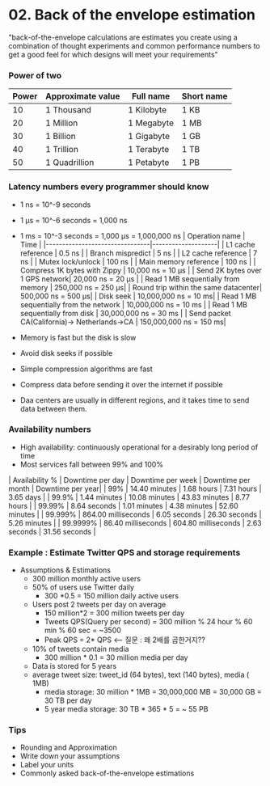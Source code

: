 # 02. Back of the envelope estimation
"back-of-the-envelope calculations are estimates you create using a combination of thought experiments and common performance numbers to get a good feel for which designs will meet your requirements"
	
### Power of two
| Power | Approximate value |  Full name | Short name |
|-------|-------------------|------------|------------|
|10     | 1 Thousand        | 1 Kilobyte | 1 KB       |
|20     | 1 Million         | 1 Megabyte | 1 MB       |
|30     | 1 Billion         | 1 Gigabyte | 1 GB       |
|40     | 1 Trillion        | 1 Terabyte | 1 TB       |
|50     | 1 Quadrillion     | 1 Petabyte | 1 PB       |

### Latency numbers every programmer should know
- 1 ns = 10^-9 seconds
- 1 μs = 10^-6 seconds = 1,000 ns
- 1 ms = 10^-3 seconds = 1,000 μs = 1,000,000 ns
| Operation name                 | Time               |
|--------------------------------|--------------------|
| L1 cache reference             | 0.5 ns       |
| Branch mispredict              | 5 ns         |
| L2 cache reference             | 7 ns         |
| Mutex lock/unlock              | 100 ns       |
| Main memory reference          | 100 ns       |
| Compress 1K bytes with Zippy   | 10,000 ns = 10 μs |
| Send 2K bytes over 1 GPS network| 20,000 ns = 20 μs |
| Read 1 MB sequentially from memory | 250,000 ns = 250 μs|
| Round trip within the same datacenter| 500,000 ns = 500 μs|
| Disk seek | 10,000,000 ns = 10 ms|
| Read 1 MB sequentially from the network | 10,000,000 ns = 10 ms |
| Read 1 MB sequentially from disk | 30,000,000 ns = 30 ms |
| Send packet CA(California)-> Netherlands->CA | 150,000,000 ns = 150 ms|

- Memory is fast but the disk is slow
- Avoid disk seeks if possible
- Simple compression algorithms are fast
- Compress data before sending it over the internet if possible
- Daa centers are usually in different regions, and it takes time to send data between them. 

### Availability numbers
- High availability: continuously operational for a desirably long period of time
- Most services fall between 99% and 100%

| Availability % | Downtime per day | Downtime per week | Downtime per month | Downtime per year|
| 99% | 14.40 minutes | 1.68 hours | 7.31 hours | 3.65 days |
| 99.9% | 1.44 minutes | 10.08 minutes | 43.83 minutes | 8.77 hours |
| 99.99% | 8.64 seconds | 1.01 minutes | 4.38 minutes | 52.60 minutes |
| 99.999% | 864.00 milliseconds | 6.05 seconds | 26.30 seconds | 5.26 minutes |
| 99.9999% | 86.40 milliseconds | 604.80 milliseconds | 2.63 seconds | 31.56 seconds |

### Example : Estimate Twitter QPS and storage requirements 
- Assumptions & Estimations
	- 300 million monthly active users
	- 50% of users use Twitter daily 
		- 300 *0.5 = 150 million daily active users
	- Users post 2 tweets per day on average 
		- 150 million*2 = 300 million tweets per day
		- Tweets QPS(Query per second) = 300 million % 24 hour % 60 min % 60 sec = ~3500
		- Peak QPS = 2* QPS <-- 질문 : 왜 2배를 곱한거지??
	- 10% of tweets contain media
		- 300 million * 0.1 = 30 million media per day
	- Data is stored for 5 years
	- average tweet size: tweet_id (64 bytes), text (140 bytes), media ( 1MB)
		- media storage: 30 million * 1MB = 30,000,000 MB = 30,000 GB = 30 TB per day
		- 5 year media storage: 30 TB * 365 * 5 = ~ 55 PB

### Tips
- Rounding and Approximation
- Write down your assumptions
- Label your units
- Commonly asked back-of-the-envelope estimations